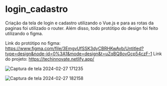 # login_cadastro

Criação da tela de login e cadastro utilizando o Vue.js e para as rotas da paginas foi utilizado o router. Além disso, todo protótipo
do design foi feito utilizando o figma.


Link do protótipo no figma: https://www.figma.com/file/3EmgvUfSSK3dyCBRHKwAvb/Untitled?type=design&node-id=0%3A1&mode=design&t=uZqBQ8ovGcp54czF-1
Link do projeto: https://techinnovate.netlify.app/



![Captura de tela 2024-02-27 171235](https://github.com/Angellica06/Login_e_Cadastro/assets/104512282/ad895651-a69c-4935-b879-b9f32e132bf8)


![Captura de tela 2024-02-27 182158](https://github.com/Angellica06/Login_e_Cadastro/assets/104512282/dde5a7b2-4d0b-46ec-a846-9eedc02d79b2)
